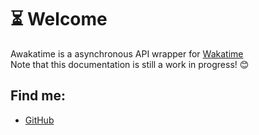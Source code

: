 # ⏳ Welcome

Awakatime is a asynchronous API wrapper for [Wakatime](https://wakatime.com/) <br>
Note that this documentation is still a work in progress! 😊

## Find me:

- [GitHub](https://github.com/controlado)